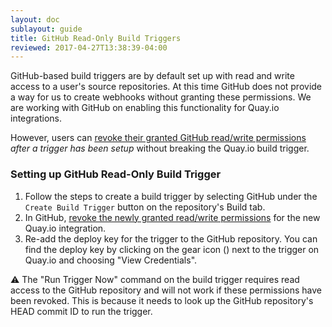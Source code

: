 ```yaml
---
layout: doc
sublayout: guide
title: GitHub Read-Only Build Triggers
reviewed: 2017-04-27T13:38:39-04:00
---
```


GitHub-based build triggers are by default set up with read and write access to a user's source repositories. At this time GitHub does not provide a way for us to create webhooks without granting these permissions. We are working with GitHub on enabling this functionality for Quay.io integrations.

However, users can [revoke their granted GitHub read/write permissions](https://help.github.com/articles/keeping-your-ssh-keys-and-application-access-tokens-safe/) _after a trigger has been setup_ without breaking the Quay.io build trigger.

### Setting up GitHub Read-Only Build Trigger

1. Follow the steps to create a build trigger by selecting GitHub under the `Create Build Trigger` button on the repository's Build tab.
2. In GitHub, [revoke the newly granted read/write permissions](https://help.github.com/articles/keeping-your-ssh-keys-and-application-access-tokens-safe/) for the new Quay.io integration.
3. Re-add the deploy key for the trigger to the GitHub repository. You can find the deploy key by clicking on the gear icon (<i class="fa fa-gear"></i>) next to the trigger on Quay.io and choosing "View Credentials".

:warning: The "Run Trigger Now" command on the build trigger requires read access to the GitHub repository and will not work if these permissions have been revoked. This is because it needs to look up the GitHub repository's HEAD commit ID to run the trigger.
